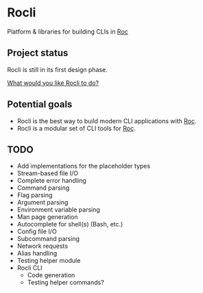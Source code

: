 # Rocli

Platform &amp; libraries for building CLIs in [Roc](https://roc-lang.org)

## Project status

Rocli is still in its first design phase.

[What would you like Rocli to do?](https://github.com/JanCVanB/Rocli/issues/new?assignee=JanCVanB&labels=enhancement)

## Potential goals

- Rocli is the best way to build modern CLI applications with [Roc](https://roc-lang.org).
- Rocli is a modular set of CLI tools for [Roc](https://roc-lang.org).

## TODO

- Add implementations for the placeholder types
- Stream-based file I/O
- Complete error handling
- Command parsing
- Flag parsing
- Argument parsing
- Environment variable parsing
- Man page generation
- Autocomplete for shell(s) (Bash, etc.)
- Config file I/O
- Subcommand parsing
- Network requests
- Alias handling
- Testing helper module
- Rocli CLI
	- Code generation
	- Testing helper commands?
